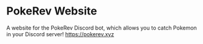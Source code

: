# PokeRev Website

A website for the PokeRev Discord bot, which allows you to catch Pokemon in your Discord server!
https://pokerev.xyz

